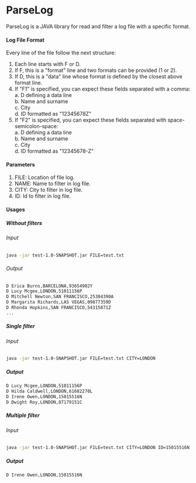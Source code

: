 # ParseLog

ParseLog is a JAVA library for read and filter a log file with a specific format.

#### Log File Format
Every line of the file follow the next structure:
1. Each line starts with F or D.
2. If F, this is a "format" line and two formats can be provided (1 or 2).
3. If D, this is a "data" line whose format is defined by the closest above format line.
4. If "F1" is specified, you can expect these fields separated with a comma:\
    a. D defining a data line\
    b. Name and surname\
    c. City\
    d. ID formatted as "12345678Z"
5. If "F2" is specified, you can expect these fields separated with space-semicolon-space:\
    a. D defining a data line\
    b. Name and surname\
    c. City\
    d. ID formatted as "12345678-Z"
    
#### Parameters
1. FILE: Location of file log.
2. NAME: Name to filter in log file.
3. CITY: City to filter in log file.
4. ID: Id to filter in log file.

#### Usages
##### Without filters
###### Input

```bash
java -jar test-1.0-SNAPSHOT.jar FILE=test.txt
```

###### Output
```bash
D Erica Burns,BARCELONA,93654902Y
D Lucy Mcgee,LONDON,51011156P
D Mitchell Newton,SAN FRANCISCO,25384390A
D Margarita Richards,LAS VEGAS,09877359D
D Rhonda Hopkins,SAN FRANCISCO,54315871Z
...
```
##### Single filter
###### Input

```bash
java -jar test-1.0-SNAPSHOT.jar FILE=test.txt CITY=LONDON
```

##### Output
```bash
D Lucy Mcgee,LONDON,51011156P
D Hilda Caldwell,LONDON,61682270L
D Irene Owen,LONDON,15015516N
D Dwight Roy,LONDON,87179151C
```

##### Multiple filter
###### Input

```bash
java -jar test-1.0-SNAPSHOT.jar FILE=test.txt CITY=LONDON ID=15015516N
```

##### Output
```bash
D Irene Owen,LONDON,15015516N
```